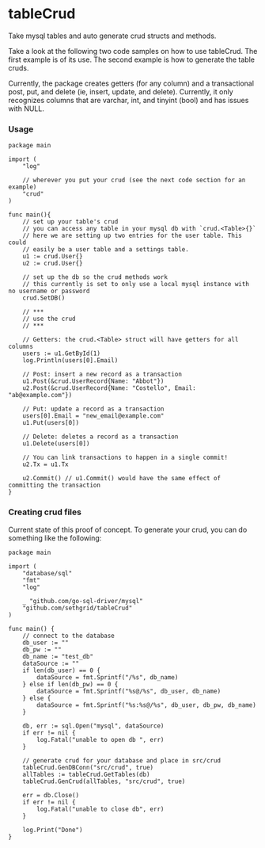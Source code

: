 tableCrud
=========

Take mysql tables and auto generate crud structs and methods.

Take a look at the following two code samples on how to use tableCrud. The first example is of its use. The second example is how to generate the table cruds. 

Currently, the package creates getters (for any column) and a transactional post, put, and delete (ie, insert, update, and delete).  Currently, it only recognizes columns that are varchar, int, and tinyint (bool) and has issues with NULL.  

### Usage

```
package main

import (
    "log"
    
    // wherever you put your crud (see the next code section for an example)
    "crud"
)

func main(){
	// set up your table's crud
	// you can access any table in your mysql db with `crud.<Table>{}`
	// here we are setting up two entries for the user table. This could 
	// easily be a user table and a settings table.
	u1 := crud.User{}
	u2 := crud.User{}

	// set up the db so the crud methods work
	// this currently is set to only use a local mysql instance with no username or password
	crud.SetDB()
	
	// ***
	// use the crud
	// ***
	
	// Getters: the crud.<Table> struct will have getters for all columns
	users := u1.GetById(1)
	log.Println(users[0].Email)
	
	// Post: insert a new record as a transaction
	u1.Post(&crud.UserRecord{Name: "Abbot"})
	u2.Post(&crud.UserRecord{Name: "Costello", Email: "ab@example.com"})
	
	// Put: update a record as a transaction
	users[0].Email = "new_email@example.com"
	u1.Put(users[0])
	
	// Delete: deletes a record as a transaction
	u1.Delete(users[0])
	
	// You can link transactions to happen in a single commit!
	u2.Tx = u1.Tx
	
	u2.Commit() // u1.Commit() would have the same effect of committing the transaction
}
```

### Creating crud files

Current state of this proof of concept. To generate your crud, you can do something like the following:

```
package main

import (
	"database/sql"
	"fmt"
	"log"

	_ "github.com/go-sql-driver/mysql"
	"github.com/sethgrid/tableCrud"
)

func main() {
	// connect to the database
	db_user := ""
	db_pw := ""
	db_name := "test_db"
	dataSource := ""
	if len(db_user) == 0 {
		dataSource = fmt.Sprintf("/%s", db_name)
	} else if len(db_pw) == 0 {
		dataSource = fmt.Sprintf("%s@/%s", db_user, db_name)
	} else {
		dataSource = fmt.Sprintf("%s:%s@/%s", db_user, db_pw, db_name)
	}

	db, err := sql.Open("mysql", dataSource)
	if err != nil {
		log.Fatal("unable to open db ", err)
	}
	
	// generate crud for your database and place in src/crud
	tableCrud.GenDBConn("src/crud", true)
	allTables := tableCrud.GetTables(db)
	tableCrud.GenCrud(allTables, "src/crud", true)

	err = db.Close()
	if err != nil {
		log.Fatal("unable to close db", err)
	}

	log.Print("Done")
}

```

